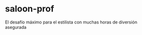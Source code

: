 saloon-prof
===========

El desafío máximo para el estilista con muchas horas de diversión asegurada
